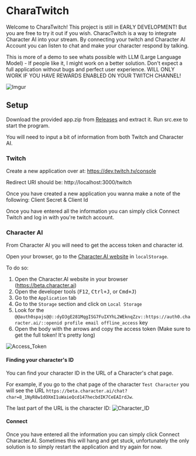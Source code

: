 # CharaTwitch

Welcome to CharaTwitch! This project is still in EARLY DEVELOPMENT! But you are free to try it out if you wish.
CharacTwitch is a way to integrate Character AI into your stream. By connecting your twitch and Character AI Account you can listen to chat and make your character respond by talking.

This is more of a demo to see whats possible with LLM (Large Language Model) - If people like it, I might work on a better solution. Don't expect a full application without bugs and perfect user experience.
WILL ONLY WORK IF YOU HAVE REWARDS ENABLED ON YOUR TWITCH CHANNEL!

![Imgur](https://i.imgur.com/fwAsbyP.png)

## Setup

Download the provided app.zip from [Releases](https://github.com/sivertheisholt/CharaTwitch/releases) and extract it. Run src.exe to start the program.

You will need to input a bit of information from both Twitch and Character AI.

### Twitch

Create a new application over at: https://dev.twitch.tv/console

Redirect URI should be: http://localhost:3000/twitch

Once you have created a new application you wanna make a note of the following: Client Secret & Client Id

Once you have entered all the information you can simply click Connect Twitch and log in with you're twitch account.

### Character AI

From Character AI you will need to get the access token and character id.

Open your browser, go to the [Character.AI website](https://character.ai) in `localStorage`.

To do so:

1. Open the Character.AI website in your browser (https://beta.character.ai)
2. Open the developer tools (<kbd>F12</kbd>, <kbd>Ctrl+J</kbd>, or <kbd>Cmd+J</kbd>)
3. Go to the `Application` tab
4. Go to the `Storage` section and click on `Local Storage`
5. Look for the `@@auth0spajs@@::dyD3gE281MqgISG7FuIXYhL2WEknqZzv::https://auth0.character.ai/::openid profile email offline_access` key
6. Open the body with the arrows and copy the access token (Make sure to get the full token! It's pretty long)

![Access_Token](https://i.imgur.com/09Q9mLe.png)

#### Finding your character's ID

You can find your character ID in the URL of a Character's chat page.

For example, if you go to the chat page of the character `Test Character` you will see the URL `https://beta.character.ai/chat?char=8_1NyR8w1dOXmI1uWaieQcd147hecbdIK7CeEAIrdJw`.

The last part of the URL is the character ID:
![Character_ID](https://i.imgur.com/nd86fN4.png)

#### Connect

Once you have entered all the information you can simply click Connect Character.AI. Sometimes this will hang and get stuck, unfortunately the only solution is to simply restart the application and try again for now.
